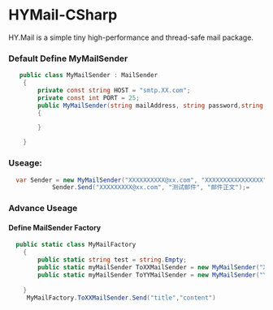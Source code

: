 # HYMail-CSharp
 HY.Mail is a simple tiny high-performance and thread-safe mail package. 


### Default Define MyMailSender 
```csharp
   public class MyMailSender : MailSender
    {
        private const string HOST = "smtp.XX.com";
        private const int PORT = 25;
        public MyMailSender(string mailAddress, string password,string to="",string cc="",string title="") : base(HOST, PORT, mailAddress, password,to,cc)
        {

        }

    }
```
    
### Useage:
```csharp
  var Sender = new MyMailSender("XXXXXXXXXX@xx.com", "XXXXXXXXXXXXXXXX");
            Sender.Send("XXXXXXXXX@xx.com", "测试邮件", "邮件正文");=
```
### Advance Useage
#### Define MailSender Factory
```csharp
  public static class MyMailFactory
    {
        public static string test = string.Empty;
        public static myMailSender ToXXMailSender = new MyMailSender("XX@qq.com", "pwd","to@qq.com");
        public static myMailSender ToYYMailSender = new MyMailSender("YY@qq.com", "pwd","to@qq.com");
      
    }
     MyMailFactory.ToXXMailSender.Send("title","content")
```
